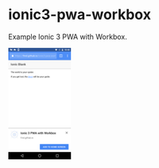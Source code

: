 # ionic3-pwa-workbox
Example Ionic 3 PWA with Workbox.


<img src="https://github.com/frnd/ionic3-pwa-workbox/blob/master/ionic3-pwa-workbox.png" width="25%" alt="Install Banner"/>
